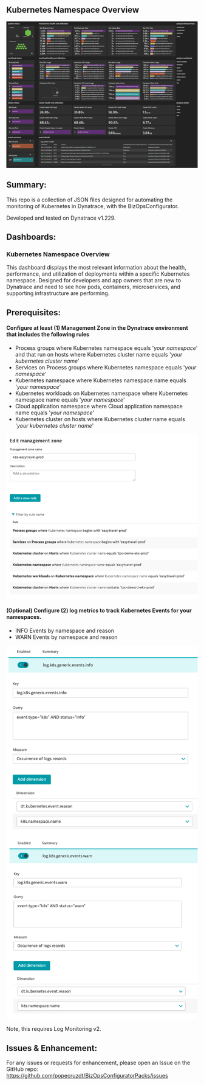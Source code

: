 ## Kubernetes Namespace Overview
![Kubernetes Overview](https://raw.githubusercontent.com/popecruzdt/BizOpsConfiguratorPacks/main/screenshots/Kubernetes_Namespace_Overview_screenshot.png)

## Summary:
This repo is a collection of JSON files designed for automating the monitoring of Kubernetes in Dynatrace, with the BizOpsConfigurator.

Developed and tested on Dynatrace v1.229.

## Dashboards:
### Kubernetes Namespace Overview
This dashboard displays the most relevant information about the health, performance, and utilization of deployments within a specific Kubernetes namespace.  Designed for developers and app owners that are new to Dynatrace and need to see how pods, containers, microservices, and supporting infrastructure are performing.

## Prerequisites:
#### Configure at least (1) Management Zone in the Dynatrace environment that includes the following rules
  * Process groups where Kubernetes namespace equals '*your namespace*' and that run on hosts where Kubernetes cluster name equals '*your kubernetes cluster name*'
  * Services on Process groups where Kubernetes namespace equals '*your namespace*'
  * Kubernetes namespace where Kubernetes namespace name equals '*your namespace*'
  * Kubernetes workloads on Kubernetes namespace where Kubernetes namespace name equals '*your namespace*'
  * Cloud application namespace where Cloud application namespace name equals '*your namespace*'
  * Kubernetes cluster on hosts where Kubernetes cluster name equals '*your kubernetes cluster name*'

![Management Zone](https://raw.githubusercontent.com/popecruzdt/BizOpsConfiguratorPacks/main/screenshots/Kubernetes_Namespace_Overview_management_zone_screenshot.png)
#### (Optional) Configure (2) log metrics to track Kubernetes Events for your namespaces.
  * INFO Events by namespace and reason
  * WARN Events by namespace and reason

![INFO Events](https://raw.githubusercontent.com/popecruzdt/BizOpsConfiguratorPacks/main/screenshots/Kubernetes_Namespace_Overview_events_metric_info_screenshot.png)
![WARN Events](https://raw.githubusercontent.com/popecruzdt/BizOpsConfiguratorPacks/main/screenshots/Kubernetes_Namespace_Overview_events_metric_warn_screenshot.png)

Note, this requires Log Monitoring v2.

## Issues & Enhancement:
For any issues or requests for enhancement, please open an Issue on the GitHub repo: https://github.com/popecruzdt/BizOpsConfiguratorPacks/issues
